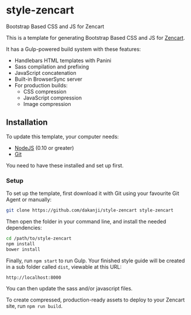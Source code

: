 # style-zencart
Bootstrap Based CSS and JS for Zencart

This is a template for generating Bootstrap Based CSS and JS for [Zencart](http://http://www.zen-cart.com).

It has a Gulp-powered build system with these features:
- Handlebars HTML templates with Panini
- Sass compilation and prefixing
- JavaScript concatenation
- Built-in BrowserSync server
- For production builds:
  - CSS compression
  - JavaScript compression
  - Image compression

## Installation

To update this template, your computer needs:

- [NodeJS](https://nodejs.org/en/) (0.10 or greater)
- [Git](https://git-scm.com/)

You need to have these installed and set up first.

### Setup

To set up the template, first download it with Git using your favourite Git Agent or manually:

```bash
git clone https://github.com/dakanji/style-zencart style-zencart
```

Then open the folder in your command line, and install the needed dependencies:

```bash
cd /path/to/style-zencart
npm install
bower install
```

Finally, run `npm start` to run Gulp. Your finished style guide will be created in a sub folder called `dist`, viewable at this URL:

```
http://localhost:8000
```

You can then update the sass and/or javascript files.

To create compressed, production-ready assets to deploy to your Zencart site, run `npm run build`.
